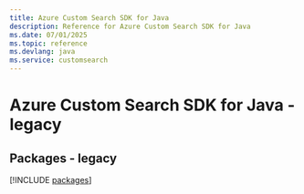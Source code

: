 ```yaml
---
title: Azure Custom Search SDK for Java
description: Reference for Azure Custom Search SDK for Java
ms.date: 07/01/2025
ms.topic: reference
ms.devlang: java
ms.service: customsearch
---
```

# Azure Custom Search SDK for Java - legacy
## Packages - legacy
[!INCLUDE [packages](custom-search-index.md)]